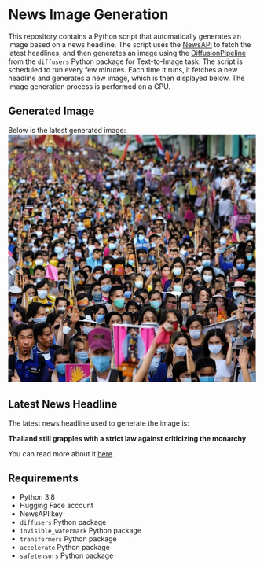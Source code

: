 # News Image Generation
This repository contains a Python script that automatically generates an image based on a news headline. The script uses the [NewsAPI](https://newsapi.org/) to fetch the latest headlines, and then generates an image using the [DiffusionPipeline](https://github.com/huggingface/diffusers) from the `diffusers` Python package for Text-to-Image task.
The script is scheduled to run every few minutes. Each time it runs, it fetches a new headline and generates a new image, which is then displayed below. The image generation process is performed on a GPU.

## Generated Image
Below is the latest generated image:
![Generated Image](image.png)

## Latest News Headline
The latest news headline used to generate the image is:

**Thailand still grapples with a strict law against criticizing the monarchy**

You can read more about it [here](https://news.google.com/rss/articles/CBMiowFBVV95cUxQTXFYXzY5a0NXQ3lCUEpocjBLWkNXdktlT3QwSDBtMm9rNDE1MXZpTUhUSUVkN1ZMdnc4N2d3Ymp4Ny1yOVFmSWduRmpSUFdEeE5IcGJWbmRNZWhfNG4wX3hFWHdfODRGTzYxdVExbGQ2R192QUE0Nmtxd0lOLS04dXcxTjJ6cWsxUTFJZV9qc01lVzd1aWJSc0tQaFdPcUdCaWtJ?oc=5).

## Requirements
- Python 3.8
- Hugging Face account
- NewsAPI key
- `diffusers` Python package
- `invisible_watermark` Python package
- `transformers` Python package
- `accelerate` Python package
- `safetensors` Python package
